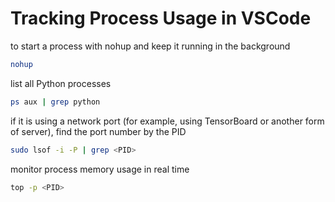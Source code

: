 # Tracking Process Usage in VSCode

to start a process with nohup and keep it running in the background

```bash
nohup
```

list all Python processes

```bash
ps aux | grep python
```

if it is using a network port (for example, using TensorBoard or another form of server), find the port number by the PID

```bash
sudo lsof -i -P | grep <PID>
```

monitor process memory usage in real time

```bash
top -p <PID>
```


